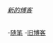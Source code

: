 ###### [新的博客](https://www.geekpanshi.com/panshi/)

-[随笔](https://www.geekpanshi.com/dariyshare)
-[旧博客](https://www.geekpanshi.com/)


